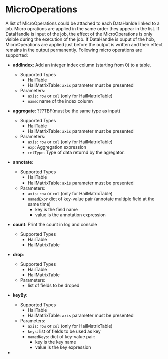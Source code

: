 # MicroOperations

A list of MicroOperations could be attached to each DataHanlde linked to a job.
Micro oprations are applied in the same order they appear in the list.
If DataHandle is input of the job, the effect of the MicroOperations is only visible during the execution of the job.
If DataHandle is ouput of the hob, MicroOperations are applied just before the output is written and their effect remains in the output permanently.
Following micro operations are supported:

- **addIndex**: Add an integer index column (starting from 0) to a table.
    - Supported Types
        - HailTable
        - HailMatrixTable: `axis` parameter must be presented
    - Parameters:
        - `axis`: `row` or `col` (only for HailMatrixTable)
        - `name`: name of the index column

- **aggregate**: ???TBF(must be the same type as input)
    - Supported Types
        - HailTable
        - HailMatrixTable: `axis` parameter must be presented
    - Parameters:
        - `axis`: `row` or `col` (only for HailMatrixTable)
        - `exp`: Aggregation expression
        - `retType`: Type of data returnd by the agregator.

- **annotate**:
    - Supported Types
        - HailTable
        - HailMatrixTable: `axis` parameter must be presented
    - Parameters:
        - `axis`: `row` or `col` (only for HailMatrixTable)
        - `namedExpr` dict of key-value pair (annotate multiple field at the same time)
            - key is the field name
            - value is the annotation expression

- **count**: Print the count in log and console
    - Supported Types
        - HailTable
        - HailMatrixTable

- **drop**:
    - Supported Types
        - HailTable
        - HailMatrixTable
    - Parameters:
        - list of fields to be droped

- **keyBy**:
    - Supported Types
        - HailTable
        - HailMatrixTable: `axis` parameter must be presented
    - Parameters:
        - `axis`: `row` or `col` (only for HailMatrixTable)
        - `keys`: list of fields to be used as key
        - `namedKeys`: dict of key-value pair:
            - key is the key name
            - value is the key expression

- 




